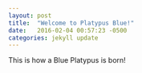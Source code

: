 ```yaml
---
layout: post
title:  "Welcome to Platypus Blue!"
date:   2016-02-04 00:57:23 -0500
categories: jekyll update
---
```

This is how a Blue Platypus is born!
